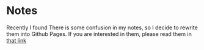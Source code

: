 # Notes

Recently I found There is some confusion in my notes, so I decide to rewrite them into Github Pages. If you are interested in them, please read them in [that link](https://math312.github.io/Notes/)

